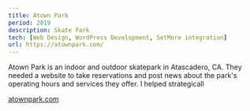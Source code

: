```yaml
---
title: Atown Park
period: 2019
description: Skate Park
tech: [Web Design, WordPress Development, SetMore integration]
url: https://atownpark.com/
---
```


Atown Park is an indoor and outdoor skatepark in Atascadero, CA. They needed a website to take reservations and post news about the park's operating hours and services they offer. I helped strategicall

[atownpark.com](https://atownpark.com)